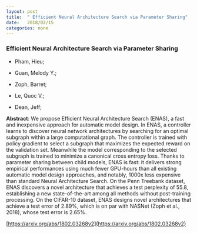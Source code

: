 ```yaml
---
layout: post
title:  " Efficient Neural Architecture Search via Parameter Sharing"
date:   2018/02/15
categories: none
---
```




### Efficient Neural Architecture Search via Parameter Sharing



* Pham, Hieu; 

* Guan, Melody Y.; 

* Zoph, Barret; 

* Le, Quoc V.; 

* Dean, Jeff; 





**Abstract**:  We propose Efficient Neural Architecture Search (ENAS), a fast and inexpensive approach for automatic model design. In ENAS, a controller learns to discover neural network architectures by searching for an optimal subgraph within a large computational graph. The controller is trained with policy gradient to select a subgraph that maximizes the expected reward on the validation set. Meanwhile the model corresponding to the selected subgraph is trained to minimize a canonical cross entropy loss. Thanks to parameter sharing between child models, ENAS is fast: it delivers strong empirical performances using much fewer GPU-hours than all existing automatic model design approaches, and notably, 1000x less expensive than standard Neural Architecture Search. On the Penn Treebank dataset, ENAS discovers a novel architecture that achieves a test perplexity of 55.8, establishing a new state-of-the-art among all methods without post-training processing. On the CIFAR-10 dataset, ENAS designs novel architectures that achieve a test error of 2.89%, which is on par with NASNet (Zoph et al., 2018), whose test error is 2.65%. 



 [https://arxiv.org/abs/1802.03268v2](https://arxiv.org/abs/1802.03268v2) 

